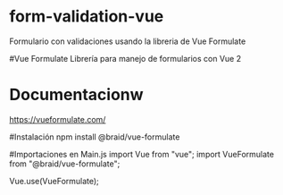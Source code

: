 # form-validation-vue

Formulario con validaciones usando la libreria de Vue Formulate 

#Vue Formulate
Librería para manejo de formularios con Vue 2

# Documentacionw
https://vueformulate.com/

#Instalación
npm install @braid/vue-formulate

#Importaciones en Main.js
import Vue from "vue";
import VueFormulate from "@braid/vue-formulate";

Vue.use(VueFormulate);




